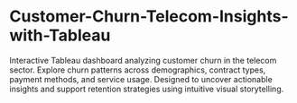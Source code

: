 # Customer-Churn-Telecom-Insights-with-Tableau
Interactive Tableau dashboard analyzing customer churn in the telecom sector. Explore churn patterns across demographics, contract types, payment methods, and service usage. Designed to uncover actionable insights and support retention strategies using intuitive visual storytelling.
